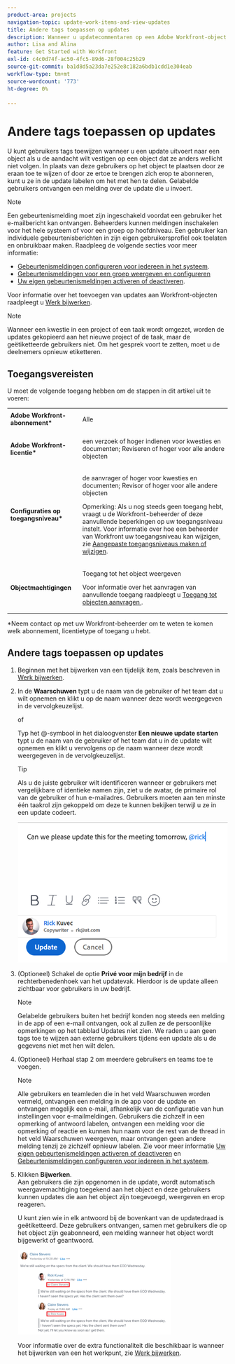 ```yaml
---
product-area: projects
navigation-topic: update-work-items-and-view-updates
title: Andere tags toepassen op updates
description: Wanneer u updatecommentaren op een Adobe Workfront-object opgeeft, kunnen alle gebruikers van het project de verzonden informatie zien. Er kunnen zich echter situaties voordoen waarin gebruikers die zich niet bij het project bevinden, baat zouden hebben bij het bekijken van deze informatie. In plaats van deze gebruikers op te nemen in het project, kunt u ze labelen op de update om deze met hen te delen. Gelabelde gebruikers ontvangen een gebeurtenismelding.
author: Lisa and Alina
feature: Get Started with Workfront
exl-id: c4c0d74f-ac50-4fc5-89d6-28f004c25b29
source-git-commit: ba1d8d5a23da7e252e8c182a6bdb1cdd1e304eab
workflow-type: tm+mt
source-wordcount: '773'
ht-degree: 0%

---
```


# Andere tags toepassen op updates

<!--take "Beta" references out when we remove the beta-->

<!-- Drafted for commenting experience: 

<!--
<span class="preview">The highlighted information on this page refers to functionality not yet generally available. It is available only in the Preview environment.</span> 

>[!NOTE]
>
>We are currently redesigning the commenting experience in Adobe Workfront.
>For more information about the new updating experience, see [New commenting experience](../updating-work-items-and-viewing-updates/unified-commenting-experience.md). 
>
>You can access the new design for the following objects:
> * <span class="preview">Issues, when enabling the commenting Beta. </span>
> * Goals
>   The new commenting experience is the default for goals. You must have an additional license to access Workfront Goals. For more information, see [Requirements to uses Workfront Goals](../../workfront-goals/goal-management/access-needed-for-wf-goals.md). 

-->
U kunt gebruikers tags toewijzen wanneer u een update uitvoert naar een object als u de aandacht wilt vestigen op een object dat ze anders wellicht niet volgen.
In plaats van deze gebruikers op het object te plaatsen door ze eraan toe te wijzen of door ze ertoe te brengen zich erop te abonneren, kunt u ze in de update labelen om het met hen te delen. Gelabelde gebruikers ontvangen een melding over de update die u invoert.

>[!NOTE]
>
>Een gebeurtenismelding moet zijn ingeschakeld voordat een gebruiker het e-mailbericht kan ontvangen. Beheerders kunnen meldingen inschakelen voor het hele systeem of voor een groep op hoofdniveau. Een gebruiker kan individuele gebeurtenisberichten in zijn eigen gebruikersprofiel ook toelaten en onbruikbaar maken. Raadpleeg de volgende secties voor meer informatie:
>
>* [Gebeurtenismeldingen configureren voor iedereen in het systeem](../../administration-and-setup/manage-workfront/emails/configure-event-notifications-for-everyone-in-the-system.md).
>* [Gebeurtenismeldingen voor een groep weergeven en configureren](../../administration-and-setup/manage-groups/create-and-manage-groups/view-and-configure-event-notifications-group.md)
>* [Uw eigen gebeurtenismeldingen activeren of deactiveren](../../workfront-basics/using-notifications/activate-or-deactivate-your-own-event-notifications.md).
>


Voor informatie over het toevoegen van updates aan Workfront-objecten raadpleegt u [Werk bijwerken](../../workfront-basics/updating-work-items-and-viewing-updates/update-work.md).

>[!NOTE]
>
>Wanneer een kwestie in een project of een taak wordt omgezet, worden de updates gekopieerd aan het nieuwe project of de taak, maar de geëtiketteerde gebruikers niet. Om het gesprek voort te zetten, moet u de deelnemers opnieuw etiketteren.

## Toegangsvereisten

U moet de volgende toegang hebben om de stappen in dit artikel uit te voeren:

<table style="table-layout:auto"> 
 <col> 
 </col> 
 <col> 
 </col> 
 <tbody> 
  <tr> 
   <td role="rowheader"><strong>Adobe Workfront-abonnement*</strong></td> 
   <td> <p>Alle</p> </td> 
  </tr> 
  <tr> 
   <td role="rowheader"><strong>Adobe Workfront-licentie*</strong></td> 
   <td> <p>een verzoek of hoger indienen voor kwesties en documenten; Reviseren of hoger voor alle andere objecten</p> </td> 
  </tr> 
  <tr> 
   <td role="rowheader"><strong>Configuraties op toegangsniveau*</strong></td> 
   <td> <p>de aanvrager of hoger voor kwesties en documenten; Revisor of hoger voor alle andere objecten</p> <p>Opmerking: Als u nog steeds geen toegang hebt, vraagt u de Workfront-beheerder of deze aanvullende beperkingen op uw toegangsniveau instelt. Voor informatie over hoe een beheerder van Workfront uw toegangsniveau kan wijzigen, zie <a href="../../administration-and-setup/add-users/configure-and-grant-access/create-modify-access-levels.md" class="MCXref xref">Aangepaste toegangsniveaus maken of wijzigen</a>.</p> </td> 
  </tr> 
  <tr> 
   <td role="rowheader"><strong>Objectmachtigingen</strong></td> 
   <td> <p>Toegang tot het object weergeven</p> <p>Voor informatie over het aanvragen van aanvullende toegang raadpleegt u <a href="../../workfront-basics/grant-and-request-access-to-objects/request-access.md" class="MCXref xref">Toegang tot objecten aanvragen </a>.</p> </td> 
  </tr> 
 </tbody> 
</table>

*Neem contact op met uw Workfront-beheerder om te weten te komen welk abonnement, licentietype of toegang u hebt.

## Andere tags toepassen op updates

<!--
Tagging others in an update differs depending on which experience and which object you select.

### Tag others on updates in the current Updates section
-->

1. Beginnen met het bijwerken van een tijdelijk item, zoals beschreven in [Werk bijwerken](../../workfront-basics/updating-work-items-and-viewing-updates/update-work.md).
1. In de **Waarschuwen** typt u de naam van de gebruiker of het team dat u wilt opnemen en klikt u op de naam wanneer deze wordt weergegeven in de vervolgkeuzelijst.

   of

   Typ het @-symbool in het dialoogvenster **Een nieuwe update starten** typt u de naam van de gebruiker of het team dat u in de update wilt opnemen en klikt u vervolgens op de naam wanneer deze wordt weergegeven in de vervolgkeuzelijst.

   >[!TIP]
   >
   >Als u de juiste gebruiker wilt identificeren wanneer er gebruikers met vergelijkbare of identieke namen zijn, ziet u de avatar, de primaire rol van de gebruiker of hun e-mailadres. Gebruikers moeten aan ten minste één taakrol zijn gekoppeld om deze te kunnen bekijken terwijl u ze in een update codeert.

   ![](assets/tag-users-in-update.png)

1. (Optioneel) Schakel de optie **Privé voor mijn bedrijf** in de rechterbenedenhoek van het updatevak. Hierdoor is de update alleen zichtbaar voor gebruikers in uw bedrijf.

   >[!NOTE]
   >
   >Gelabelde gebruikers buiten het bedrijf konden nog steeds een melding in de app of een e-mail ontvangen, ook al zullen ze de persoonlijke opmerkingen op het tabblad Updates niet zien. We raden u aan geen tags toe te wijzen aan externe gebruikers tijdens een update als u de gegevens niet met hen wilt delen.

1. (Optioneel) Herhaal stap 2 om meerdere gebruikers en teams toe te voegen.

   >[!NOTE]
   >
   >Alle gebruikers en teamleden die in het veld Waarschuwen worden vermeld, ontvangen een melding in de app voor de update en ontvangen mogelijk een e-mail, afhankelijk van de configuratie van hun instellingen voor e-mailmeldingen. Gebruikers die zichzelf in een opmerking of antwoord labelen, ontvangen een melding voor die opmerking of reactie en kunnen hun naam voor de rest van de thread in het veld Waarschuwen weergeven, maar ontvangen geen andere melding tenzij ze zichzelf opnieuw labelen. Zie voor meer informatie [Uw eigen gebeurtenismeldingen activeren of deactiveren](../../workfront-basics/using-notifications/activate-or-deactivate-your-own-event-notifications.md) en [Gebeurtenismeldingen configureren voor iedereen in het systeem](../../administration-and-setup/manage-workfront/emails/configure-event-notifications-for-everyone-in-the-system.md).

1. Klikken **Bijwerken**.\
   Aan gebruikers die zijn opgenomen in de update, wordt automatisch weergavemachtiging toegekend aan het object en deze gebruikers kunnen updates die aan het object zijn toegevoegd, weergeven en erop reageren.

   U kunt zien wie in elk antwoord bij de bovenkant van de updatedraad is geëtiketteerd. Deze gebruikers ontvangen, samen met gebruikers die op het object zijn geabonneerd, een melding wanneer het object wordt bijgewerkt of geantwoord.

   ![](assets/tagging-transparency-350x192.png)

   Voor informatie over de extra functionaliteit die beschikbaar is wanneer het bijwerken van een het werkpunt, zie [Werk bijwerken](../../workfront-basics/updating-work-items-and-viewing-updates/update-work.md).

<!--
<div class="preview">

### Tag others on updates in the commenting Beta experience

1. Begin updating a work item, as described in [Update work](../../workfront-basics/updating-work-items-and-viewing-updates/update-work.md).
1. In the **Tag people or teams** field, begin typing the name of the user or team you want to include, then click the name when it appears in the drop-down list.

   <!- ********************* this doesn't seem to work in Beta - keep drafted for now: 
   Or

   Type the @ symbol in the **Start a new update** area, begin typing the name of the user or team you want to include on the update, then click the name when it appears in the drop-down list. ************close draft

   >[!TIP]
   >
   >To identify the correct user when there are users with similar or identical names, notice the avatar, the user's Primary Role, or their email address. Users must be associated with at least one job role to view it as you tag them in an update.

   ![](assets/tag-others-unified-commenting.png)

      <!-******************* this might not be there for issues yet - keep drafted if not: 
      1. (Optional) To make the update private, enable **Private to my company** in the lower-right corner of the update box. This makes the update visible just to users in your company.

         >[!NOTE]
         >
         >* This option displays only when the user is associated with a Company.
         >* Tagged users outside the company could still receive an in-app notification or email, even though they will not see the private comments on the Updates tab. We recommend not to tag external users on an update if you do not want to share the information with them. - ************close draft 
      
1. (Optional) To add multiple users and teams, repeat step 2.

   >[!NOTE]
   >
   >All users and team members listed in the "Tag people or teams" field receive an in-app notification for the update and might receive an email, depending on the configuration of their email notification settings. Users who tag themselves in a comment or reply receive a notification for that comment or reply and can see their name in listed as a member of the thread for the remainder of the thread, but they do not receive another notification unless they tag themselves again. For more information, see [Activate or deactivate your own event notifications](../../workfront-basics/using-notifications/activate-or-deactivate-your-own-event-notifications.md) and [Configure event notifications for everyone in the system](../../administration-and-setup/manage-workfront/emails/configure-event-notifications-for-everyone-in-the-system.md).

1. Click **Submit**.  
   Users included in the update are automatically granted View permission to the object and can view and respond to updates made to the object.

   You can see who has been tagged in each reply under the text of the update, in the Members area. These users, along with any users subscribed to the object, receive a notification whenever an update or reply is made on the object.
1. (Optional) Cick the number of members included in the update to display a list of entities that the update you entered is shared with. 

   ![](assets/members-icons-expanded-unshimmed.png)

   For information about the additional functionality that is available when updating a work item, see [Update work](../../workfront-basics/updating-work-items-and-viewing-updates/update-work.md).

-->